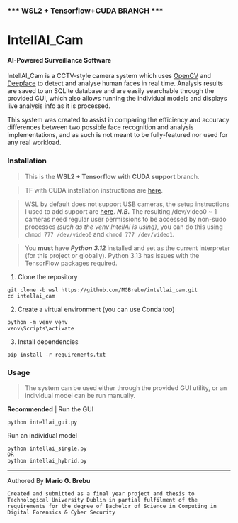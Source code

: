 ### *** WSL2 + Tensorflow+CUDA BRANCH ***

# IntellAI_Cam
#### AI-Powered Surveillance Software

IntellAI_Cam is a CCTV-style camera system which uses [OpenCV](https://pypi.org/project/opencv-python/) and [Deepface](https://github.com/serengil/deepface) to detect and analyse human faces in real time. Analysis results are saved to an SQLite database and are easily searchable through the provided GUI, which also allows running the individual models and displays live analysis info as it is processed.

This system was created to assist in comparing the efficiency and accuracy differences between two possible face recognition and analysis implementations, and as such is not meant to be fully-featured nor used for any real workload. 

### Installation
> This is the **WSL2 + Tensorflow with CUDA support** branch. 

> TF with CUDA installation instructions are [here](https://www.tensorflow.org/install/pip#windows-wsl2). 

> WSL by default does not support USB cameras, the setup instructions I used to add support are [here](https://github.com/ctch3ng/Setting-up-Ubuntu-24.04-LTS-via-WSL-2-for-Google-s-Coral-USB-Accelerator/blob/main/WSL-Kernel-with-Web-Cam-Support.md). ***N.B.*** The resulting /dev/video0 ~ 1 cameras need regular user permissions to be accessed by non-sudo processes *(such as the venv IntellAi is using)*, you can do this using `chmod 777 /dev/video0` and `chmod 777 /dev/video1`.

> You **must** have ***Python 3.12*** installed and set as the current interpreter (for this project or globally). Python 3.13 has issues with the TensorFlow packages required.

1. Clone the repository

```
git clone -b wsl https://github.com/MGBrebu/intellai_cam.git
cd intellai_cam
```
2. Create a virtual environment (you can use Conda too)
```
python -m venv venv
venv\Scripts\activate
```
3. Install dependencies
```
pip install -r requirements.txt
```

### Usage
>The system can be used either through the provided GUI utility, or an individual model can be run manually.

**Recommended** | Run the GUI
```
python intellai_gui.py
```
Run an individual model
```
python intellai_single.py
OR
python intellai_hybrid.py
```


-----
Authored By **Mario G. Brebu**

`Created and submitted as a final year project and thesis to Technological University Dublin in partial fulfilment of the requirements for the degree of Bachelor of Science in Computing in Digital Forensics & Cyber Security`
